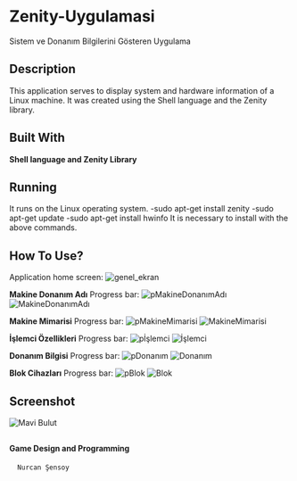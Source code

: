 # Zenity-Uygulamasi
Sistem ve Donanım Bilgilerini Gösteren Uygulama </br>

## **Description**</br>
This application serves to display system and hardware information of a Linux machine. It was created using the Shell language and the Zenity library.
</br>

## **Built With**</br>
**Shell language and Zenity Library** 

## **Running**</br>
It runs on the Linux operating system.
-sudo apt-get install zenity
-sudo apt-get update
-sudo apt-get install hwinfo
It is necessary to install with the above commands.

## **How To Use?**</br>
Application home screen:
![genel_ekran](https://i.hizliresim.com/t5b6sge.png)</br>

**Makine Donanım Adı** 
Progress bar:
![pMakineDonanımAdı](https://www.hizliresim.com/mmr63yj)
![MakineDonanımAdı](https://www.hizliresim.com/9udn8lt)

**Makine Mimarisi**
Progress bar:
![pMakineMimarisi](https://www.hizliresim.com/p6cctsn)
![MakineMimarisi](https://www.hizliresim.com/blmarzx)

**İşlemci Özellikleri**
Progress bar:
![pİşlemci](https://www.hizliresim.com/88zckjv)
![İşlemci](https://www.hizliresim.com/lucpof9)

**Donanım Bilgisi**
Progress bar:
![pDonanım](https://www.hizliresim.com/ofm1rdl)
![Donanım](https://www.hizliresim.com/6ukpnso)

**Blok Cihazları**
Progress bar:
![pBlok](https://www.hizliresim.com/q3ro9rh.png)
![Blok](https://i.hizliresim.com/6q50ke0.png)


## **Screenshot**
![Mavi Bulut](https://i.hizliresim.com/pw527bk.png)</br>

##

#### **Game Design and Programming**</br>
      Nurcan Şensoy
